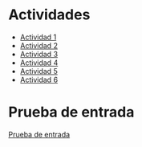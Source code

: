 # Actividades
- [Actividad 1](Actividad1/Actividad%201%20(2)%20(1).pdf)
- [Actividad 2](Actividad2/actividad%202%20desarrollo%20(3)%20(1).pdf)
- [Actividad 3](Actividad3/Actividad%203%20(2)%20(1).pdf)
- [Actividad 4](Actividad4/Actividad4/Actividad4.md)
- [Actividad 5](Actividad5/ACtividad5.md)
- [Actividad 6](Actividad6/Actividad%206.md)


# Prueba de entrada

[Prueba de entrada](https://github.com/GermainAN/Prueba_de_entrada.git)
